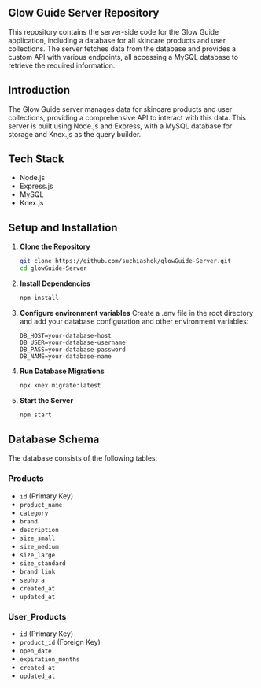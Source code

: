 ## Glow Guide Server Repository

This repository contains the server-side code for the Glow Guide application, including a database for all skincare products and user collections. The server fetches data from the database and provides a custom API with various endpoints, all accessing a MySQL database to retrieve the required information.

## Introduction

The Glow Guide server manages data for skincare products and user collections, providing a comprehensive API to interact with this data. This server is built using Node.js and Express, with a MySQL database for storage and Knex.js as the query builder.

## Tech Stack 

- Node.js
- Express.js
- MySQL
- Knex.js

## Setup and Installation 

1. **Clone the Repository**

   ```bash
   git clone https://github.com/suchiashok/glowGuide-Server.git
   cd glowGuide-Server

2. **Install Dependencies**
    ```bash
    npm install

3. **Configure environment variables**
Create a .env file in the root directory and add your database configuration and other environment variables:
    ```env
    DB_HOST=your-database-host
    DB_USER=your-database-username
    DB_PASS=your-database-password
    DB_NAME=your-database-name

4. **Run Database Migrations**
    ```bash 
    npx knex migrate:latest

5. **Start the Server**
    ```bash
    npm start

## Database Schema

The database consists of the following tables:

### Products
- `id` (Primary Key)
- `product_name`
- `category`
- `brand`
- `description`
- `size_small`
- `size_medium`
- `size_large`
- `size_standard`
- `brand_link`
- `sephora`
- `created_at`
- `updated_at`

### User_Products
- `id` (Primary Key)
- `product_id` (Foreign Key)
- `open_date`
- `expiration_months`
- `created_at`
- `updated_at`
